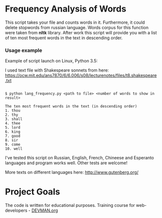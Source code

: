 # Frequency Analysis of Words

This script takes your file and counts words in it. Furthermore, it could delete stopwords from russian language. Words corpus for this function were taken from **nltk** library.
After work this script will provide you with a list of ten most frequent words in the text in descending order. 

### Usage example

Example of script launch on Linux, Python 3.5:

I used text file with Shakespeare sonnets from here:
https://ocw.mit.edu/ans7870/6/6.006/s08/lecturenotes/files/t8.shakespeare.txt

```#!bash

$ python lang_frequency.py <path to file> <number of words to show in result>

The ten most frequent words in the text (in descending order)
1. thou
2. thy
3. shall
4. thee
5. lord
6. king
7. good
8. sir
9. come
10. well

```
I've tested this script on Russian, English, French, Chineese and Esperanto languages and program works well.
Other tests are welcome!

More texts on different languages here:
http://www.gutenberg.org/

# Project Goals

The code is written for educational purposes. Training course for web-developers - [DEVMAN.org](https://devman.org)
